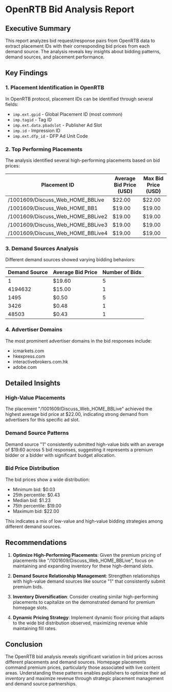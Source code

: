 # OpenRTB Bid Analysis Report

## Executive Summary

This report analyzes bid request/response pairs from OpenRTB data to extract placement IDs with their corresponding bid prices from each demand source. The analysis reveals key insights about bidding patterns, demand sources, and placement performance.

## Key Findings

### 1. Placement Identification in OpenRTB

In OpenRTB protocol, placement IDs can be identified through several fields:
- `imp.ext.gpid` - Global Placement ID (most common)
- `imp.tagid` - Tag ID
- `imp.ext.data.pbadslot` - Publisher Ad Slot
- `imp.id` - Impression ID
- `imp.ext.dfp_id` - DFP Ad Unit Code

### 2. Top Performing Placements

The analysis identified several high-performing placements based on bid prices:

| Placement ID | Average Bid Price (USD) | Max Bid Price (USD) |
|--------------|-------------------------|---------------------|
| /1001609/Discuss_Web_HOME_BBLive | $22.00 | $22.00 |
| /1001609/Discuss_Web_HOME_BB1 | $19.00 | $19.00 |
| /1001609/Discuss_Web_HOME_BBLive2 | $19.00 | $19.00 |
| /1001609/Discuss_Web_HOME_BBLive3 | $19.00 | $19.00 |
| /1001609/Discuss_Web_HOME_BBLive4 | $19.00 | $19.00 |

### 3. Demand Sources Analysis

Different demand sources showed varying bidding behaviors:

| Demand Source | Average Bid Price | Number of Bids |
|---------------|-------------------|----------------|
| 1 | $19.60 | 5 |
| 4194632 | $15.00 | 1 |
| 1495 | $0.50 | 5 |
| 3426 | $0.48 | 1 |
| 48503 | $0.43 | 1 |

### 4. Advertiser Domains

The most prominent advertiser domains in the bid responses include:
- icmarkets.com
- hkexpress.com
- interactivebrokers.com.hk
- adobe.com

## Detailed Insights

### High-Value Placements
The placement "/1001609/Discuss_Web_HOME_BBLive" achieved the highest average bid price at $22.00, indicating strong demand from advertisers for this specific ad slot.

### Demand Source Patterns
Demand source "1" consistently submitted high-value bids with an average of $19.60 across 5 bid responses, suggesting it represents a premium bidder or a bidder with significant budget allocation.

### Bid Price Distribution
The bid prices show a wide distribution:
- Minimum bid: $0.03
- 25th percentile: $0.43
- Median bid: $1.23
- 75th percentile: $19.00
- Maximum bid: $22.00

This indicates a mix of low-value and high-value bidding strategies among different demand sources.

## Recommendations

1. **Optimize High-Performing Placements**: Given the premium pricing of placements like "/1001609/Discuss_Web_HOME_BBLive", focus on maintaining and expanding inventory for these high-demand slots.

2. **Demand Source Relationship Management**: Strengthen relationships with high-value demand sources like source "1" that consistently submit premium bids.

3. **Inventory Diversification**: Consider creating similar high-performing placements to capitalize on the demonstrated demand for premium homepage slots.

4. **Dynamic Pricing Strategy**: Implement dynamic floor pricing that adapts to the wide bid distribution observed, maximizing revenue while maintaining fill rates.

## Conclusion

The OpenRTB bid analysis reveals significant variation in bid prices across different placements and demand sources. Homepage placements command premium prices, particularly those associated with live content areas. Understanding these patterns enables publishers to optimize their ad inventory and maximize revenue through strategic placement management and demand source partnerships.